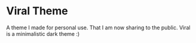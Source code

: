 # Viral Theme
A theme I made for personal use. That I am now sharing to the public. Viral is a minimalistic dark theme :)
